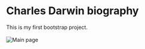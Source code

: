 # Charles Darwin biography

This is my first bootstrap project.<br><br>
![Main page](images/Main_page.jpg)